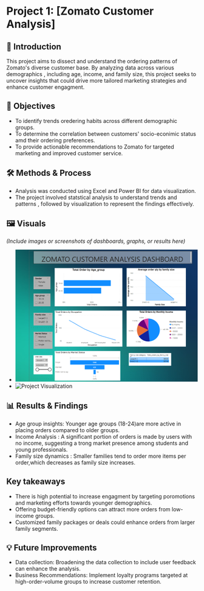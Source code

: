 # Project 1: [Zomato Customer Analysis]

## 📌 Introduction
This project aims to dissect and understand the ordering patterns of Zomato's diverse customer base. By analyzing data across various demographics , including age, income, and family size, this project seeks to uncover insights that could drive more tailored marketing strategies and enhance customer engagment. 
## 📌 Objectives 
- To identify trends oredering habits across different demographic groups.
- To determine the correlation between customers' socio-econimic status amd their ordering preferences.
- To provide actionable recommendations to Zomato for targeted marketing and improved customer service.

## 🛠 Methods & Process
- Analysis was conducted using Excel and Power BI for data visualization.
- The project involved statstical analysis to understand trends and patterns , followed by visualization to represent the findings effectively.

## 🖼 Visuals
*(Include images or screenshots of dashboards, graphs, or results here)*
- ![Project Screenshot](Zomato_Dashboard.png)
- ![Project Visualization](screenshot2.png)

## 📊 Results & Findings
- Age group insights: Younger age groups (18-24)are more active in placing orders compared to older groups.
- Income Analysis : A significant portion of orders is made by users with no income, suggesting a trong market presence among students and young professionals.
- Family size dynamics : Smaller families tend to order more items per order,which decreases as family size increases.
## Key takeaways
- There is high potential to increase engagment by targeting poromotions and marketing efforts towards younger demographics.
- Offering budget-friendly options can attract more orders from low-income groups.
- Customized family packages or deals could enhance orders from larger family segments.

## 💡 Future Improvements
- Data collection: Broadening the data collection to include user feedback can enhance the analysis.
- Business Recommendations: Implement loyalty programs targeted at high-order-volume groups to increase customer retention.
